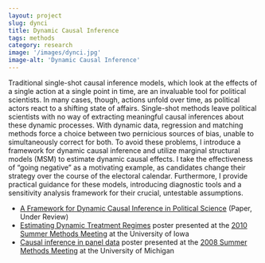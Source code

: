 ```yaml
---
layout: project
slug: dynci
title: Dynamic Causal Inference
tags: methods
category: research
image: '/images/dynci.jpg'
image-alt: 'Dynamic Causal Inference'
---
```


Traditional single-shot causal inference models, which look at the
effects of a single action at a single point in time, are an
invaluable tool for political scientists. In many cases, though,
actions unfold over time, as political actors react to a shifting
state of affairs. Single-shot methods leave political scientists with
no way of extracting meaningful causal inferences about these dynamic
processes. With dynamic data, regression and matching methods force a
choice between two pernicious sources of bias, unable to
simultaneously correct for both. To avoid these problems, I introduce
a framework for dynamic causal inference and utilize marginal
structural models (MSM) to estimate dynamic causal effects. I take the
effectiveness of “going negative” as a motivating example, as
candidates change their strategy over the course of the electoral
calendar.  Furthermore, I provide practical guidance for these models,
introducing diagnostic tools and a sensitivity analysis framework for
their crucial, untestable assumptions.


* [A Framework for Dynamic Causal Inference in Political Science][dynci] (Paper, Under Review) 
* [Estimating Dynamic Treatment Regimes][poster2010] poster presented at the [2010 Summer
Methods Meeting][polmeth2010] at the University of Iowa
* [Causal inference in panel data][tsposter] poster presented at the [2008 Summer
Methods Meeting][polmeth2008] at the University of Michigan


[dynci]: /files/papers/dynci.pdf
[poster2010]: /files/papers/panel-poster.pdf
[polmeth2010]: http://www.polisci.uiowa.edu/polmeth/index.html
[tsposter]: /files/papers/tsposter.pdf
[polmeth2008]: http://polmeth.wustl.edu/conferences/methods2008/
